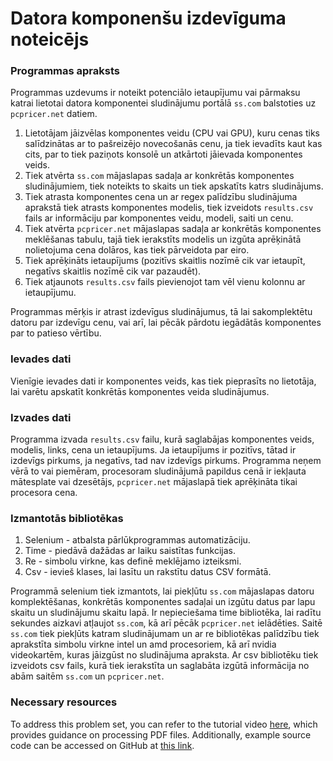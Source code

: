 # Datora komponenšu izdevīguma noteicējs

### Programmas apraksts

Programmas uzdevums ir noteikt potenciālo ietaupījumu vai pārmaksu katrai lietotai datora komponentei sludinājumu portālā `ss.com` balstoties uz `pcpricer.net` datiem.

1. Lietotājam jāizvēlas komponentes veidu (CPU vai GPU), kuru cenas tiks salīdzinātas ar to pašreizējo novecošanās cenu, ja tiek ievadīts kaut kas cits, par to tiek paziņots konsolē un atkārtoti jāievada komponentes veids.
2. Tiek atvērta `ss.com` mājaslapas sadaļa ar konkrētās komponentes sludinājumiem, tiek noteikts to skaits un tiek apskatīts katrs sludinājums.
3. Tiek atrasta komponentes cena un ar regex palīdzību sludinājuma aprakstā tiek atrasts komponentes modelis, tiek izveidots `results.csv` fails ar informāciju par komponentes veidu, modeli, saiti un cenu.
4. Tiek atvērta `pcpricer.net` mājaslapas sadaļa ar konkrētās komponentes meklēšanas tabulu, tajā tiek ierakstīts modelis un izgūta aprēķinātā nolietojuma cena dolāros, kas tiek pārveidota par eiro.
5. Tiek aprēķināts ietaupījums (pozitīvs skaitlis nozīmē cik var ietaupīt, negatīvs skaitlis nozīmē cik var pazaudēt).
6. Tiek atjaunots `results.csv` fails pievienojot tam vēl vienu kolonnu ar ietaupījumu.

Programmas mērķis ir atrast izdevīgus sludinājumus, tā lai sakomplektētu datoru par izdevīgu cenu, vai arī, lai pēcāk pārdotu iegādātās komponentes par to patieso vērtību.

### Ievades dati
Vienīgie ievades dati ir komponentes veids, kas tiek pieprasīts no lietotāja, lai varētu apskatīt konkrētās komponentes veida sludinājumus.

### Izvades dati
Programma izvada `results.csv` failu, kurā saglabājas komponentes veids, modelis, links, cena un ietaupījums. Ja ietaupījums ir pozitīvs, tātad ir izdevīgs pirkums, ja negatīvs, tad nav izdevīgs pirkums. Programma neņem vērā to vai piemēram, procesoram sludinājumā papildus cenā ir iekļauta mātesplate vai dzesētājs, `pcpricer.net` mājaslapā tiek aprēķināta tikai procesora cena.

### Izmantotās bibliotēkas

1. Selenium - atbalsta pārlūkprogrammas automatizāciju.
2. Time - piedāvā dažādas ar laiku saistītas funkcijas.
3. Re - simbolu virkne, kas definē meklējamo izteiksmi.
4. Csv - ievieš klases, lai lasītu un rakstītu datus CSV formātā.

Programmā selenium tiek izmantots, lai piekļūtu `ss.com` mājaslapas datoru komplektēšanas, konkrētās komponentes sadaļai un izgūtu datus par lapu skaitu un sludinājumu skaitu lapā. Ir nepieciešama time bibliotēka, lai radītu sekundes aizkavi atļaujot `ss.com`, kā arī pēcāk `pcpricer.net` ielādēties. Saitē `ss.com` tiek piekļūts katram sludinājumam un ar re bibliotēkas palīdzību tiek aprakstīta simbolu virkne intel un amd procesoriem, kā arī nvidia videokartēm, kuras jāizgūst no sludinājuma apraksta. Ar csv bibliotēku tiek izveidots csv fails, kurā tiek ierakstīta un saglabāta izgūtā informācija no abām saitēm `ss.com` un `pcpricer.net`.

### Necessary resources
To address this problem set, you can refer to the tutorial video [here](https://youtu.be/vsrxkJ9HF24), which provides guidance on processing PDF files. Additionally, example source code can be accessed on GitHub at [this link](https://github.com/ajurenoks/dip225_3).
